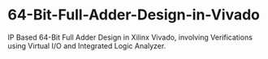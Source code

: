 # 64-Bit-Full-Adder-Design-in-Vivado
IP Based 64-Bit Full Adder Design in Xilinx Vivado, involving Verifications using Virtual I/O and Integrated Logic Analyzer.

